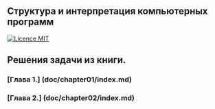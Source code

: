 ## Структура и интерпретация компьютерных программ 
[![Licence MIT](https://img.shields.io/badge/license-MIT-blue.svg)](https://opensource.org/licenses/MIT)

## Решения задачи из книги.
### [Глава 1.] (doc/chapter01/index.md)
### [Глава 2.] (doc/chapter02/index.md)
